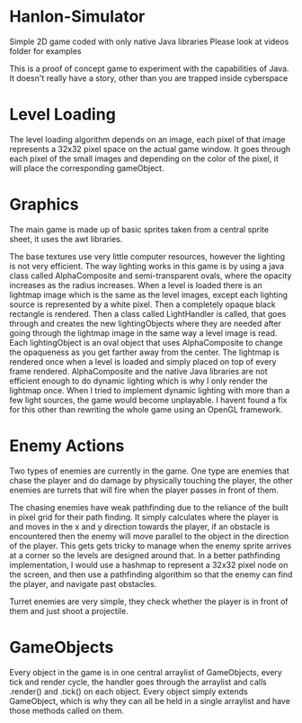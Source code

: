 # Hanlon-Simulator
Simple 2D game coded with only native Java libraries
Please look at videos folder for examples

This is a proof of concept game to experiment with the capabilities of Java.
It doesn't really have a story, other than you are trapped inside cyberspace

# Level Loading
The level loading algorithm depends on an image, each pixel of that image represents a 32x32 pixel space
on the actual game window. It goes through each pixel of the small images and depending on the color of
the pixel, it will place the corresponding gameObject.


# Graphics
The main game is made up of basic sprites taken from a central sprite sheet, it uses
the awt libraries.

The base textures use very little computer resources, however the lighting is not very
efficient. The way lighting works in this game is by using a java class called AlphaComposite and
semi-transparent ovals, where the opacity increases as the radius increases. When a level is
loaded there is an lightmap image which is the same as the level images, except each lighting source
is represented by a white pixel. Then a completely opaque black rectangle is rendered. Then a class
called LightHandler is called, that goes through and creates the new lightingObjects where they are needed
after going through the lightmap image in the same way a level image is read. Each lightingObject is an oval
object that uses AlphaComposite to change the opaqueness as you get farther away from the center. The lightmap
is rendered once when a level is loaded and simply placed on top of every frame rendered. AlphaComposite
and the native Java libraries are not efficient enough to do dynamic lighting which is why I only render
the lightmap once. When I tried to implement dynamic lighting with more than a few light sources, the game
would become unplayable. I havent found a fix for this other than rewriting the whole game using an OpenGL
framework.

# Enemy Actions
Two types of enemies are currently in the game.
One type are enemies that chase the player and do damage by physically touching the player, the other enemies
are turrets that will fire when the player passes in front of them.

The chasing enemies have weak pathfinding due to the reliance of the built in pixel grid for their path
finding. It simply calculates where the player is and moves in the x and y direction towards the player, if an
obstacle is encountered then the enemy will move parallel to the object in the direction of the player. This gets
gets tricky to manage when the enemy sprite arrives at a corner so the levels are designed around that. In a 
better pathfinding implementation, I would use a hashmap to represent a 32x32 pixel node on the screen, and then
use a pathfinding algorithim so that the enemy can find the player, and navigate past obstacles.

Turret enemies are very simple, they check whether the player is in front of them and just shoot a projectile.

# GameObjects

Every object in the game is in one central arraylist of GameObjects, every tick and render cycle, the handler goes 
through the arraylist and calls .render() and .tick() on each object. Every object simply extends GameObject,
which is why they can all be held in a single arraylist and have those methods called on them.


